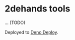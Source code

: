 # 2dehands tools

... (TODO)

Deployed to [Deno Deploy](https://dash.deno.com/projects/2dehands-tools).
